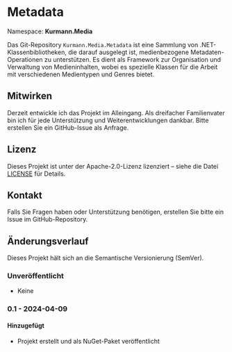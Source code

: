 # Metadata

Namespace: **Kurmann.Media**

Das Git-Repository `Kurmann.Media.Metadata` ist eine Sammlung von .NET-Klassenbibliotheken, die darauf ausgelegt ist, medienbezogene Metadaten-Operationen zu unterstützen. Es dient als Framework zur Organisation und Verwaltung von Medieninhalten, wobei es spezielle Klassen für die Arbeit mit verschiedenen Medientypen und Genres bietet.

## Mitwirken

Derzeit entwickle ich das Projekt im Alleingang. Als dreifacher Familienvater bin ich für jede Unterstützung und Weiterentwicklungen dankbar. Bitte erstellen Sie ein GitHub-Issue als Anfrage.

## Lizenz

Dieses Projekt ist unter der Apache-2.0-Lizenz lizenziert – siehe die Datei [LICENSE](LICENSE) für Details.

## Kontakt

Falls Sie Fragen haben oder Unterstützung benötigen, erstellen Sie bitte ein Issue im GitHub-Repository.

## Änderungsverlauf

Dieses Projekt hält sich an die Semantische Versionierung (SemVer).

### Unveröffentlicht

- Keine

### 0.1 - 2024-04-09

#### Hinzugefügt

- Projekt erstellt und als NuGet-Paket veröffentlicht
